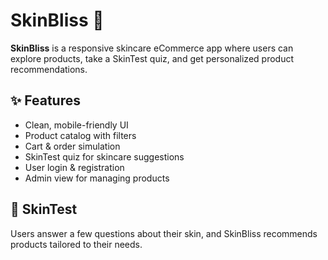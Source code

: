 # SkinBliss 🧴

**SkinBliss** is a responsive skincare eCommerce app where users can explore products, take a SkinTest quiz, and get personalized product recommendations.

## ✨ Features

- Clean, mobile-friendly UI
- Product catalog with filters
- Cart & order simulation
- SkinTest quiz for skincare suggestions
- User login & registration
- Admin view for managing products

## 🧪 SkinTest

Users answer a few questions about their skin, and SkinBliss recommends products tailored to their needs.
